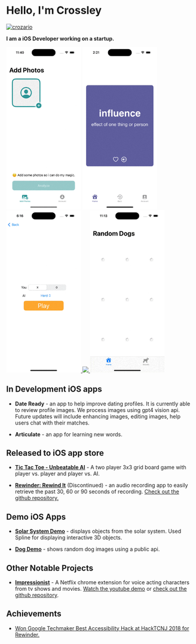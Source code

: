 # Hello, I'm Crossley
 <a href="https://www.linkedin.com/in/crozario/" target="blank"><img src="https://img.shields.io/badge/linkedin-%230077B5.svg?style=for-the-badge&logo=linkedin&logoColor=white" alt="crozario"/></a> 

**I am a iOS Developer working on a startup.**

<p float="left">
    <a>
        <img src="assets/dateready-ios.gif" width="200" />
    </a>
    <a>
        <img src="assets/articulate-ios.gif" width="200" />
    </a>
    <a href="https://apps.apple.com/us/app/tic-tac-toe-unbeatable-ai/id6474344689">
        <img src="assets/tic-tac-toe-ios.gif" width="200" />
    </a>
    <a href="https://github.com/crozario/SolarSystemDemo">
        <img src="assets/solarsystem-ios.gif" width="200"/>
    </a>
    <a href="https://github.com/crozario/dogdemo">
        <img src="assets/dogdemo-ios.gif" width="200"/>
    </a>
</p>

## In Development iOS apps
- **Date Ready** - an app to help improve dating profiles. It is currently able to review profile images. We process images using gpt4 vision api. Future updates will include enhancing images, editing images, help users chat with their matches.

- **Articulate** - an app for learning new words.

## Released to iOS app store

- [**Tic Tac Toe - Unbeatable AI**](https://apps.apple.com/us/app/tic-tac-toe-unbeatable-ai/id6474344689)  - A two player 3x3 grid board game with player vs. player and player vs. AI.

- [**Rewinder: Rewind It**](https://github.com/crozario/Rewinder) (Discontinued) - an audio recording app to easily retrieve the past 30, 60 or 90 seconds of recording. [Check out the github repository.](https://github.com/crozario/Rewinder)

## Demo iOS Apps

- [**Solar System Demo**](https://github.com/crozario/SolarSystemDemo) - displays objects from the solar system. Used Spline for displaying interactive 3D objects.

- [**Dog Demo**](https://github.com/crozario/dogdemo) - shows random dog images using a public api.

## Other Notable Projects

- [**Impressionist**](https://www.youtube.com/watch?v=zj1XErgDqNI) - A Netflix chrome extension for voice acting characters from tv shows and movies. [Watch the youtube demo](https://www.youtube.com/watch?v=zj1XErgDqNI) or [check out the github repository](https://github.com/crozario/Impressionist).

## Achievements
- [Won Google Techmaker Best Accessibility Hack at HackTCNJ 2018 for Rewinder.](https://devpost.com/software/rewinder-oxp13n)